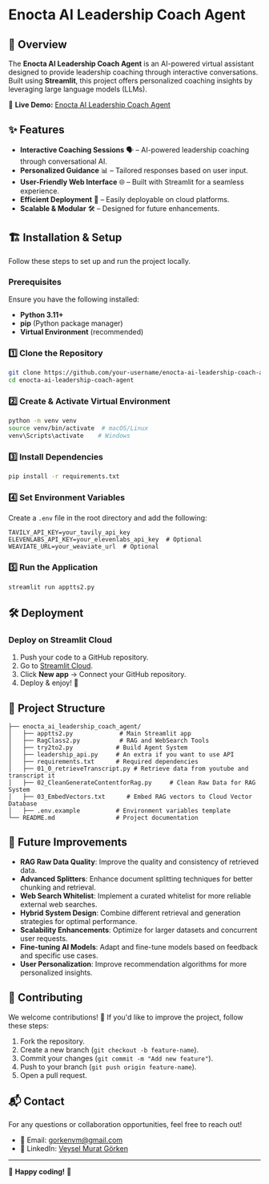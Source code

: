 # Enocta AI Leadership Coach Agent


## 🚀 Overview
The **Enocta AI Leadership Coach Agent** is an AI-powered virtual assistant designed to provide leadership coaching through interactive conversations. Built using **Streamlit**, this project offers personalized coaching insights by leveraging large language models (LLMs).

🔗 **Live Demo:** [Enocta AI Leadership Coach Agent](https://enocta-ai-leadership-coach-agent.streamlit.app/)

## ✨ Features
- **Interactive Coaching Sessions** 🗣️ – AI-powered leadership coaching through conversational AI.
- **Personalized Guidance** 📊 – Tailored responses based on user input.
- **User-Friendly Web Interface** 🌐 – Built with Streamlit for a seamless experience.
- **Efficient Deployment** 🚀 – Easily deployable on cloud platforms.
- **Scalable & Modular** 🛠️ – Designed for future enhancements.

## 🏗️ Installation & Setup
Follow these steps to set up and run the project locally.

### Prerequisites
Ensure you have the following installed:
- **Python 3.11+**
- **pip** (Python package manager)
- **Virtual Environment** (recommended)

### 1️⃣ Clone the Repository
```bash
git clone https://github.com/your-username/enocta-ai-leadership-coach-agent.git
cd enocta-ai-leadership-coach-agent
```

### 2️⃣ Create & Activate Virtual Environment
```bash
python -m venv venv
source venv/bin/activate  # macOS/Linux
venv\Scripts\activate    # Windows
```

### 3️⃣ Install Dependencies
```bash
pip install -r requirements.txt
```

### 4️⃣ Set Environment Variables
Create a `.env` file in the root directory and add the following:
```
TAVILY_API_KEY=your_tavily_api_key
ELEVENLABS_API_KEY=your_elevenlabs_api_key  # Optional
WEAVIATE_URL=your_weaviate_url  # Optional
```

### 5️⃣ Run the Application
```bash
streamlit run apptts2.py
```

## 🛠 Deployment
### Deploy on Streamlit Cloud
1. Push your code to a GitHub repository.
2. Go to [Streamlit Cloud](https://share.streamlit.io/).
3. Click **New app** → Connect your GitHub repository.
5. Deploy & enjoy! 🚀

## 📂 Project Structure
```
├── enocta_ai_leadership_coach_agent/
│   ├── apptts2.py             # Main Streamlit app
│   ├── RagClass2.py           # RAG and WebSearch Tools
│   ├── try2to2.py            # Build Agent System
│   ├── leadership_api.py     # An extra if you want to use API
│   ├── requirements.txt      # Required dependencies
│   ├── 01_0_retrieveTranscript.py # Retrieve data from youtube and transcript it
│   ├── 02_CleanGenerateContentforRag.py     # Clean Raw Data for RAG System
│   ├── 03_EmbedVectors.txt      # Embed RAG vectors to Cloud Vector Database
│   ├── .env.example          # Environment variables template
└── README.md                 # Project documentation
```


## 🔧 Future Improvements

- **RAG Raw Data Quality**: Improve the quality and consistency of retrieved data.
- **Advanced Splitters**: Enhance document splitting techniques for better chunking and retrieval.
- **Web Search Whitelist**: Implement a curated whitelist for more reliable external web searches.
- **Hybrid System Design**: Combine different retrieval and generation strategies for optimal performance.
- **Scalability Enhancements**: Optimize for larger datasets and concurrent user requests.
- **Fine-tuning AI Models**: Adapt and fine-tune models based on feedback and specific use cases.
- **User Personalization**: Improve recommendation algorithms for more personalized insights.



## 🤝 Contributing
We welcome contributions! 🚀 If you'd like to improve the project, follow these steps:
1. Fork the repository.
2. Create a new branch (`git checkout -b feature-name`).
3. Commit your changes (`git commit -m "Add new feature"`).
4. Push to your branch (`git push origin feature-name`).
5. Open a pull request.

## 📬 Contact
For any questions or collaboration opportunities, feel free to reach out!
- 📧 Email: gorkenvm@gmail.com
- 🔗 LinkedIn: [Veysel Murat Görken](https://www.linkedin.com/in/veysel-murat-gorken/)

---
🚀 **Happy coding!** 🎉


